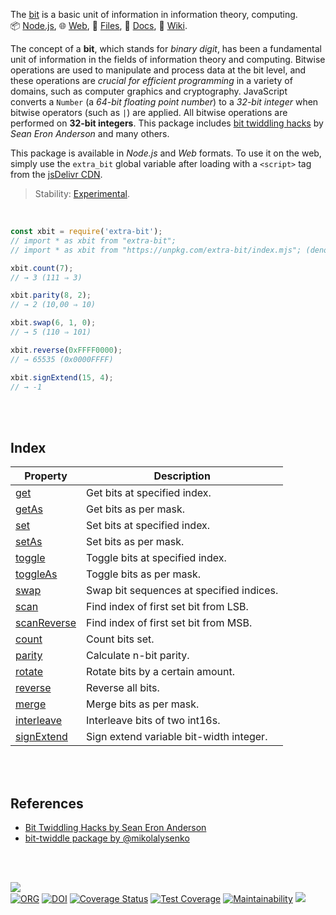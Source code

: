 The [bit] is a basic unit of information in information theory, computing.<br>
📦 [Node.js](https://www.npmjs.com/package/extra-bit),
🌐 [Web](https://www.npmjs.com/package/extra-bit.web),
📜 [Files](https://unpkg.com/extra-bit/),
📰 [Docs](https://nodef.github.io/extra-bit/),
📘 [Wiki](https://github.com/nodef/extra-bit/wiki/).

The concept of a **bit**, which stands for *binary digit*, has been a
fundamental unit of information in the fields of information theory and
computing. Bitwise operations are used to manipulate and process data at the bit
level, and these operations are *crucial for efficient programming* in a variety
of domains, such as computer graphics and cryptography. JavaScript converts a
`Number` (a *64-bit floating* *point number*) to a *32-bit integer* when bitwise
operators (such as `|`) are applied. All bitwise operations are performed on
**32-bit integers**. This package includes [bit twiddling hacks] by *Sean Eron*
*Anderson* and many others.

This package is available in *Node.js* and *Web* formats. To use it on the web,
simply use the `extra_bit` global variable after loading with a `<script>`
tag from the [jsDelivr CDN].

> Stability: [Experimental](https://www.youtube.com/watch?v=L1j93RnIxEo).

[bit]: https://en.wikipedia.org/wiki/Bit
[bit twiddling hacks]: https://graphics.stanford.edu/~seander/bithacks.html
[jsDelivr CDN]: https://cdn.jsdelivr.net/npm/extra-bit.web/index.js

<br>

```javascript
const xbit = require('extra-bit');
// import * as xbit from "extra-bit";
// import * as xbit from "https://unpkg.com/extra-bit/index.mjs"; (deno)

xbit.count(7);
// → 3 (111 ⇒ 3)

xbit.parity(8, 2);
// → 2 (10,00 ⇒ 10)

xbit.swap(6, 1, 0);
// → 5 (110 ⇒ 101)

xbit.reverse(0xFFFF0000);
// → 65535 (0x0000FFFF)

xbit.signExtend(15, 4);
// → -1
```

<br>
<br>


## Index

| Property | Description |
|  ----  |  ----  |
| [get] | Get bits at specified index. |
| [getAs] | Get bits as per mask. |
| [set] | Set bits at specified index. |
| [setAs] | Set bits as per mask. |
| [toggle] | Toggle bits at specified index. |
| [toggleAs] | Toggle bits as per mask. |
| [swap] | Swap bit sequences at specified indices. |
| [scan] | Find index of first set bit from LSB. |
| [scanReverse] | Find index of first set bit from MSB. |
| [count] | Count bits set. |
| [parity] | Calculate n-bit parity. |
| [rotate] | Rotate bits by a certain amount. |
| [reverse] | Reverse all bits. |
| [merge] | Merge bits as per mask. |
| [interleave] | Interleave bits of two int16s. |
| [signExtend] | Sign extend variable bit-width integer. |

<br>
<br>


## References

- [Bit Twiddling Hacks by Sean Eron Anderson](https://graphics.stanford.edu/~seander/bithacks.html)
- [bit-twiddle package by @mikolalysenko](https://www.npmjs.com/package/bit-twiddle)

<br>
<br>


[![](https://img.youtube.com/vi/4Yy0pPTrHlk/maxresdefault.jpg)](https://www.youtube.com/watch?v=4Yy0pPTrHlk)<br>
[![ORG](https://img.shields.io/badge/org-nodef-green?logo=Org)](https://nodef.github.io)
[![DOI](https://zenodo.org/badge/249481796.svg)](https://zenodo.org/badge/latestdoi/249481796)
[![Coverage Status](https://coveralls.io/repos/github/nodef/extra-bit/badge.svg)](https://coveralls.io/github/nodef/extra-bit)
[![Test Coverage](https://api.codeclimate.com/v1/badges/fa297c53c53f4e01bce8/test_coverage)](https://codeclimate.com/github/nodef/extra-bit/test_coverage)
[![Maintainability](https://api.codeclimate.com/v1/badges/fa297c53c53f4e01bce8/maintainability)](https://codeclimate.com/github/nodef/extra-bit/maintainability)
![](https://ga-beacon.deno.dev/G-RC63DPBH3P:SH3Eq-NoQ9mwgYeHWxu7cw/github.com/nodef/extra-bit)

[get]: https://github.com/nodef/extra-bit/wiki/get
[getAs]: https://github.com/nodef/extra-bit/wiki/getAs
[set]: https://github.com/nodef/extra-bit/wiki/set
[setAs]: https://github.com/nodef/extra-bit/wiki/setAs
[toggle]: https://github.com/nodef/extra-bit/wiki/toggle
[toggleAs]: https://github.com/nodef/extra-bit/wiki/toggleAs
[swap]: https://github.com/nodef/extra-bit/wiki/swap
[scan]: https://github.com/nodef/extra-bit/wiki/scan
[scanReverse]: https://github.com/nodef/extra-bit/wiki/scanReverse
[count]: https://github.com/nodef/extra-bit/wiki/count
[parity]: https://github.com/nodef/extra-bit/wiki/parity
[rotate]: https://github.com/nodef/extra-bit/wiki/rotate
[reverse]: https://github.com/nodef/extra-bit/wiki/reverse
[merge]: https://github.com/nodef/extra-bit/wiki/merge
[interleave]: https://github.com/nodef/extra-bit/wiki/interleave
[signExtend]: https://github.com/nodef/extra-bit/wiki/signExtend
